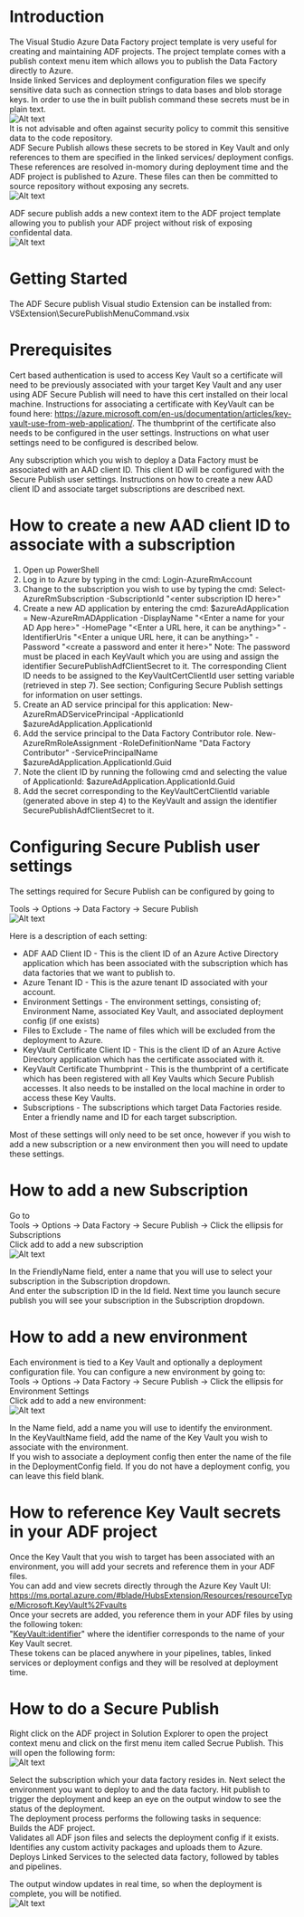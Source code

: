 # Introduction
The Visual Studio Azure Data Factory project template is very useful for creating and maintaining ADF projects. The project template comes with a publish context menu item which allows you to publish the Data Factory directly to Azure.    
Inside linked Services and deployment configuration files we specify sensitive data such as connection strings to data bases and blob storage keys. In order to use the in built publish command these secrets must be in plain text.  
![Alt text](ReadmeResources/LinkedServiceWithSecret.PNG)  
It is not advisable and often against security policy to commit this sensitive data to the code repository.  
ADF Secure Publish allows these secrets to be stored in Key Vault and only references to them are specified in the linked services/ deployment configs. These references are resolved in-momory during deployment time and the ADF project is published to Azure. These files can then be committed to source repository without exposing any secrets.  
![Alt text](ReadmeResources/LinkedServiceWithoutSecret.PNG)  

ADF secure publish adds a new context item to the ADF project template allowing you to publish your ADF project without risk of exposing confidental data.  
![Alt text](ReadmeResources/ContextMenuItem.jpg?raw=true "Secure Publish context menu item")  


# Getting Started
The ADF Secure publish Visual studio Extension can be installed from: VSExtension\SecurePublishMenuCommand.vsix

# Prerequisites
Cert based authentication is used to access Key Vault so a certificate will need to be previously associated with your target Key Vault and any user using ADF Secure Publish will need to have this cert installed on their local machine.
Instructions for associating a certificate with KeyVault can be found here: https://azure.microsoft.com/en-us/documentation/articles/key-vault-use-from-web-application/.
The thumbprint of the certificate also needs to be configured in the user settings. Instructions on what user settings need to be configured is described below.
  
Any subscription which you wish to deploy a Data Factory must be associated with an AAD client ID. This client ID will be configured with the Secure Publish user settings. Instructions on how to create a new AAD client ID and associate target subscriptions are described next.  

# How to create a new AAD client ID to associate with a subscription
1.  Open up PowerShell
2.  Log in to Azure by typing in the cmd: 
    Login-AzureRmAccount
3.  Change to the subscription you wish to use by typing the cmd: 
	Select-AzureRmSubscription -SubscriptionId "&lt;enter subscription ID here&gt;"
4.  Create a new AD application by entering the cmd: 
    $azureAdApplication = New-AzureRmADApplication -DisplayName "&lt;Enter a name for your AD App here&gt;" -HomePage "&lt;Enter a URL here, it can be anything&gt;" -IdentifierUris "&lt;Enter a unique URL here, it can be anything&gt;" -Password "&lt;create a password and enter it here&gt;"
    Note: The password must be placed in each KeyVault which you are using and assign the identifier SecurePublishAdfClientSecret to it.
    The corresponding Client ID needs to be assigned to the KeyVaultCertClientId user setting variable (retrieved in step 7). See section; Configuring Secure Publish settings for information on user settings.
5.  Create an AD service principal for this application:
    New-AzureRmADServicePrincipal -ApplicationId $azureAdApplication.ApplicationId
6.  Add the service principal to the Data Factory Contributor role.
    New-AzureRmRoleAssignment -RoleDefinitionName "Data Factory Contributor" -ServicePrincipalName $azureAdApplication.ApplicationId.Guid
7.  Note the client ID by running the following cmd and selecting the value of ApplicationId:
    $azureAdApplication.ApplicationId.Guid
8.  Add the secret corresponding to the KeyVaultCertClientId variable (generated above in step 4) to the KeyVault and assign the identifier SecurePublishAdfClientSecret to it.

# Configuring Secure Publish user settings
The settings required for Secure Publish can be configured by going to

Tools -> Options -> Data Factory -> Secure Publish  
![Alt text](ReadmeResources/UserSettings.png)  

Here is a description of each setting:
*   ADF AAD Client ID - This is the client ID of an Azure Active Directory application which has been associated with the subscription which has data factories that we want to publish to.
*   Azure Tenant ID - This is the azure tenant ID associated with your account.
*   Environment Settings - The environment settings, consisting of; Environment Name, associated Key Vault, and associated deployment config (if one exists)
*   Files to Exclude - The name of files which will be excluded from the deployment to Azure.
*   KeyVault Certificate Client ID - This is the client ID of an Azure Active Directory application which has the certificate associated with it.
*   KeyVault Certificate Thumbprint - This is the thumbprint of a certificate which has been registered with all Key Vaults which Secure Publish accesses. It also needs to be installed on the local machine in order to access these Key Vaults.
*   Subscriptions - The subscriptions which target Data Factories reside. Enter a friendly name and ID for each target subscription.

Most of these settings will only need to be set once, however if you wish to add a new subscription or a new environment then you will need to update these settings.

# How to add a new Subscription
Go to   
Tools -> Options -> Data Factory -> Secure Publish -> Click the ellipsis for Subscriptions  
Click add to add a new subscription  
![Alt text](ReadmeResources/NewSub.PNG)  

In the FriendlyName field, enter a name that you will use to select your subscription in the Subscription dropdown.  
And enter the subscription ID in the Id field. Next time you launch secure publish you will see your subscription in the Subscription dropdown.  

# How to add a new environment
Each environment is tied to a Key Vault and optionally a deployment configuration file. You can configure a new environment by going to:  
Tools -> Options -> Data Factory -> Secure Publish -> Click the ellipsis for Environment Settings  
Click add to add a new environment:  
![Alt text](ReadmeResources/NewEnv.PNG)  

In the Name field, add a name you will use to identify the environment.  
In the KeyVaultName field, add the name of the Key Vault you wish to associate with the environment.  
If you wish to associate a deployment config then enter the name of the file in the DeploymentConfig field. If you do not have a deployment config, you can leave this field blank.

# How to reference Key Vault secrets in your ADF project
Once the Key Vault that you wish to target has been associated with an environment, you will add your secrets and reference them in your ADF files.  
You can add and view secrets directly through the Azure Key Vault UI: https://ms.portal.azure.com/#blade/HubsExtension/Resources/resourceType/Microsoft.KeyVault%2Fvaults  
Once your secrets are added, you reference them in your ADF files by using the following token:  
"<KeyVault:identifier>" where the identifier corresponds to the name of your Key Vault secret.  
These tokens can be placed anywhere in your pipelines, tables, linked services or deployment configs and they will be resolved at deployment time.  

# How to do a Secure Publish
Right click on the ADF project in Solution Explorer to open the project context menu and click on the first menu item called Secrue Publish. This will open the following form:  
![Alt text](ReadmeResources/Form.PNG)  

Select the subscription which your data factory resides in. Next select the environment you want to deploy to and the data factory. Hit publish to trigger the deployment and keep an eye on the output window to see the status of the deployment.  
The deployment process performs the following tasks in sequence:  
Builds the ADF project.  
Validates all ADF json files and selects the deployment config if it exists.   
Identifies any custom activity packages and uploads them to Azure.  
Deploys Linked Services to the selected data factory, followed by tables and pipelines.  

The output window updates in real time, so when the deployment is complete, you will be notified.  
![Alt text](ReadmeResources/PublishCompleted.PNG)  

